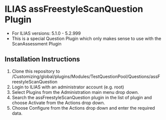 # ILIAS assFreestyleScanQuestion Plugin
* For ILIAS versions: 5.1.0 - 5.2.999
* This is a special Question Plugin which only makes sense to use with the ScanAssessment Plugin

## Installation Instructions
1. Clone this repository to /Customizing/global/plugins/Modules/TestQuestionPool/Questions/assFreestyleScanQuestion
2. Login to ILIAS with an administrator account (e.g. root)
3. Select Plugins from the Administration main menu drop down.
4. Search the assFreestyleScanQuestion plugin in the list of plugin and choose Activate from the Actions drop down.
5. Choose Configure from the Actions drop down and enter the required data.